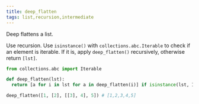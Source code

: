 ```yaml
---
title: deep_flatten
tags: list,recursion,intermediate
---
```


Deep flattens a list.

Use recursion. 
Use `isinstance()` with `collections.abc.Iterable` to check if an element is iterable.
If it is, apply `deep_flatten()` recursively, otherwise return `[lst]`.

```py
from collections.abc import Iterable

def deep_flatten(lst): 
  return [a for i in lst for a in deep_flatten(i)] if isinstance(lst, Iterable) else [lst]
```

```py
deep_flatten([1, [2], [[3], 4], 5]) # [1,2,3,4,5]
```
